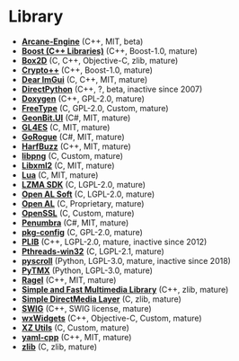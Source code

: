 [comment]: # (autogenerated content, do not edit)
# Library

- **[Arcane-Engine](../arcane-engine.md)** (C++, MIT, beta)
- **[Boost (C++ Libraries)](../boost_c_libraries.md)** (C++, Boost-1.0, mature)
- **[Box2D](../box2d.md)** (C, C++, Objective-C, zlib, mature)
- **[Crypto++](../crypto.md)** (C++, Boost-1.0, mature)
- **[Dear ImGui](../dear_imgui.md)** (C, C++, MIT, mature)
- **[DirectPython](../directpython.md)** (C++, ?, beta, inactive since 2007)
- **[Doxygen](../doxygen.md)** (C++, GPL-2.0, mature)
- **[FreeType](../freetype.md)** (C, GPL-2.0, Custom, mature)
- **[GeonBit.UI](../geonbitui.md)** (C#, MIT, mature)
- **[GL4ES](../gl4es.md)** (C, MIT, mature)
- **[GoRogue](../gorogue.md)** (C#, MIT, mature)
- **[HarfBuzz](../harfbuzz.md)** (C++, MIT, mature)
- **[libpng](../libpng.md)** (C, Custom, mature)
- **[Libxml2](../libxml2.md)** (C, MIT, mature)
- **[Lua](../lua.md)** (C, MIT, mature)
- **[LZMA SDK](../lzma_sdk.md)** (C, LGPL-2.0, mature)
- **[Open AL Soft](../open_al_soft.md)** (C, LGPL-2.0, mature)
- **[Open AL](../open_al.md)** (C, Proprietary, mature)
- **[OpenSSL](../openssl.md)** (C, Custom, mature)
- **[Penumbra](../penumbra.md)** (C#, MIT, mature)
- **[pkg-config](../pkg-config.md)** (C, GPL-2.0, mature)
- **[PLIB](../plib.md)** (C++, LGPL-2.0, mature, inactive since 2012)
- **[Pthreads-win32](../pthreads-win32.md)** (C, LGPL-2.1, mature)
- **[pyscroll](../pyscroll.md)** (Python, LGPL-3.0, mature, inactive since 2018)
- **[PyTMX](../pytmx.md)** (Python, LGPL-3.0, mature)
- **[Ragel](../ragel.md)** (C++, MIT, mature)
- **[Simple and Fast Multimedia Library](../simple_and_fast_multimedia_library.md)** (C++, zlib, mature)
- **[Simple DirectMedia Layer](../simple_directmedia_layer.md)** (C, zlib, mature)
- **[SWIG](../swig.md)** (C++, SWIG license, mature)
- **[wxWidgets](../wxwidgets.md)** (C++, Objective-C, Custom, mature)
- **[XZ Utils](../xz_utils.md)** (C, Custom, mature)
- **[yaml-cpp](../yaml-cpp.md)** (C++, MIT, mature)
- **[zlib](../zlib.md)** (C, zlib, mature)